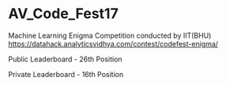 # AV_Code_Fest17
Machine Learning Enigma Competition conducted by IIT(BHU)
https://datahack.analyticsvidhya.com/contest/codefest-enigma/

Public Leaderboard - 26th Position

Private Leaderboard - 16th Position

